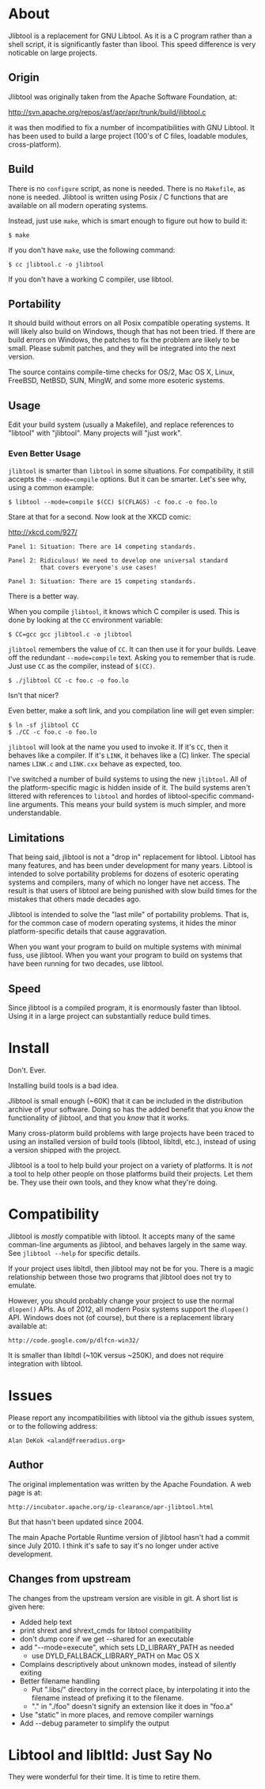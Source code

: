 # About

Jlibtool is a replacement for GNU Libtool.  As it is a C program
rather than a shell script, it is significantly faster than libool.
This speed difference is very noticable on large projects.

## Origin

Jlibtool was originally taken from the Apache Software Foundation, at:

  http://svn.apache.org/repos/asf/apr/apr/trunk/build/jlibtool.c

it was then modified to fix a number of incompatibilities with GNU
Libtool.  It has been used to build a large project (100's of C files,
loadable modules, cross-platform).

## Build

There is no `configure` script, as none is needed.  There is no
`Makefile`, as none is needed.  Jlibtool is written using Posix / C
functions that are available on all modern operating systems.

Instead, just use `make`, which is smart enough to figure out how to
build it:

    $ make

If you don't have `make`, use the following command:

    $ cc jlibtool.c -o jlibtool

If you don't have a working C compiler, use libtool.

## Portability

It should build without errors on all Posix compatible operating
systems.  It will likely also build on Windows, though that has not
been tried.  If there are build errors on Windows, the patches to fix
the problem are likely to be small.  Please submit patches, and they
will be integrated into the next version.

The source contains compile-time checks for OS/2, Mac OS X, Linux,
FreeBSD, NetBSD, SUN, MingW, and some more esoteric systems.

## Usage

Edit your build system (usually a Makefile), and replace references to
"libtool" with "jlibtool".  Many projects will "just work".

### Even Better Usage

`jlibtool` is smarter than `libtool` in some situations.  For
compatibility, it still accepts the `--mode=compile` options.  But it
can be smarter.  Let's see why, using a common example:

    $ libtool --mode=compile $(CC) $(CFLAGS) -c foo.c -o foo.lo

Stare at that for a second.  Now look at the XKCD comic:

  http://xkcd.com/927/
  
    Panel 1: Situation: There are 14 competing standards.
    
    Panel 2: Ridiculous! We need to develop one universal standard
             that covers everyone's use cases!
    
    Panel 3: Situation: There are 15 competing standards.

There is a better way.

When you compile `jlibtool`, it knows which C compiler is used.  This
is done by looking at the `CC` environment variable:

    $ CC=gcc gcc jlibtool.c -o jlibtool

`jlibtool` remembers the value of `CC`.  It can then use it for your
builds.  Leave off the redundant `--mode=compile` text.  Asking you to
remember that is rude.  Just use `CC` as the compiler, instead of
`$(CC)`.

    $ ./jlibtool CC -c foo.c -o foo.lo

Isn't that nicer?

Even better, make a soft link, and you compilation line will get even
simpler:

    $ ln -sf jlibtool CC
    $ ./CC -c foo.c -o foo.lo

`jlibtool` will look at the name you used to invoke it.  If it's `CC`,
then it behaves like a compiler.  If it's `LINK`, it behaves like a
(C) linker.  The special names `LINK.c` and `LINK.cxx` behave as
expected, too.

I've switched a number of build systems to using the new `jlibtool`.
All of the platform-specific magic is hidden inside of it.  The build
systems aren't littered with references to `libtool` and hordes of
libtool-specific command-line arguments.  This means your build system
is much simpler, and more understandable.

## Limitations

That being said, jlibtool is not a "drop in" replacement for libtool.
Libtool has many features, and has been under development for many
years.  Libtool is intended to solve portability problems for dozens
of esoteric operating systems and compilers, many of which no longer
have net access.  The result is that users of libtool are being
punished with slow build times for the mistakes that others made
decades ago.

Jlibtool is intended to solve the "last mile" of portability problems.
That is, for the common case of modern operating systems, it hides the
minor platform-specific details that cause aggravation.

When you want your program to build on multiple systems with minimal
fuss, use jlibtool.  When you want your program to build on systems
that have been running for two decades, use libtool.

## Speed

Since jlibtool is a compiled program, it is enormously faster than
libtool.  Using it in a large project can substantially reduce build
times.

# Install

Don't.  Ever.

Installing build tools is a bad idea.

Jlibtool is small enough (~60K) that it can be included in the
distribution archive of your software.  Doing so has the added benefit
that you _know_ the functionality of jlibtool, and that you _know_
that it works.

Many cross-platorm build problems with large projects have been traced
to using an installed version of build tools (libtool, libltdl, etc.),
instead of using a version shipped with the project.

Jlibtool is a tool to help build your project on a variety of
platforms.  It is _not_ a tool to help other people on those platforms
build their projects.  Let them be.  They use their own tools, and
they know what they're doing.

# Compatibility

Jlibtool is _mostly_ compatible with libtool.  It accepts many of the
same comman-line arguments as jlibtool, and behaves largely in the
same way.  See `jlibtool --help` for specific details.

If your project uses libltdl, then jlibtool may not be for you.  There
is a magic relationship between those two programs that jlibtool does
not try to emulate.

However, you should probably change your project to use the normal
`dlopen()` APIs.  As of 2012, all modern Posix systems support the
`dlopen()` API.  Windows does not (of course), but there is a
replacement library available at:

    http://code.google.com/p/dlfcn-win32/

It is smaller than libltdl (~10K versus ~250K), and does not require
integration with libtool.

# Issues

Please report any incompatibilities with libtool via the github issues
system, or to the following address:

    Alan DeKok <aland@freeradius.org>

## Author

The original implementation was written by the Apache Foundation.  A
web page is at:

    http://incubator.apache.org/ip-clearance/apr-jlibtool.html

But that hasn't been updated since 2004.

The main Apache Portable Runtime version of jlibtool hasn't had a
commit since July 2010.  I think it's safe to say it's no longer under
active development.

## Changes from upstream

The changes from the upstream version are visible in git.  A short
list is given here:

* Added help text
* print shrext and shrext_cmds for libtool compatibility
* don't dump core if we get --shared for an executable
* add "--mode=execute", which sets LD_LIBRARY_PATH as needed
  * use DYLD_FALLBACK_LIBRARY_PATH on Mac OS X
* Complains descriptively about unknown modes, instead of silently exiting
* Better filename handling
  * Put ".libs/" directory in the correct place, by interpolating it into the filename instead of prefixing it to the filename.
  * "." in "./foo" doesn't signify an extension like it does in "foo.a"
* Use "static" in more places, and remove compiler warnings
* Add --debug parameter to simplify the output

# Libtool and libltld: Just Say No

They were wonderful for their time.  It is time to retire them.
